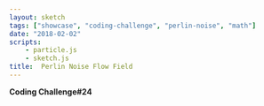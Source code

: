 ```yaml
---
layout: sketch
tags: ["showcase", "coding-challenge", "perlin-noise", "math"]
date: "2018-02-02"
scripts: 
    - particle.js
    - sketch.js    
title:  Perlin Noise Flow Field
---
```


**Coding Challenge#24**
